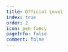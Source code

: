 ```yaml
---
title: Official Level
index: true
order: 2
icon: pen-fancy
pageInfo: false
comment: false
---
```


<script setup>
    import LevelList from '@source/components/level-list/App.vue';
    import { provide } from 'vue';
    provide("i18nLanguage",'en');
</script>

<LevelList authorGroup = "official"/>
